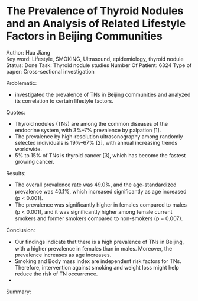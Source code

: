 # The Prevalence of Thyroid Nodules and an Analysis of Related Lifestyle Factors in Beijing Communities

Author: Hua Jiang  
Key word: Lifestyle, SMOKING, Ultrasound, epidemiology, thyroid nodule
Status: Done
Task: Thyroid nodule studies
Number Of Patient: 6324
Type of paper: Cross-sectional investigation

Problematic:

- investigated the prevalence of TNs in Beijing communities and analyzed its correlation to certain lifestyle factors.

Quotes:

- Thyroid nodules (TNs) are among the common diseases of the endocrine system, with 3%–7% prevalence by palpation [1].
- The prevalence by high-resolution ultrasonography among randomly  selected individuals is 19%–67% [2], with annual increasing trends worldwide.
- 5% to 15% of TNs is thyroid cancer [3], which has become the fastest growing cancer.

Results:

- The overall prevalence rate was 49.0%, and the age-standardized prevalence was 40.1%, which increased signiﬁcantly as age increased (p < 0.001).
- The prevalence was signiﬁcantly higher in females compared to males (p < 0.001), and it was signiﬁcantly higher among female current smokers and former smokers compared to non-smokers (p = 0.007).

Conclusion:

- Our ﬁndings indicate that there is a high prevalence of TNs in Beijing, with a higher prevalence in females than in males. Moreover, the prevalence increases as age increases.
- Smoking and Body mass index are independent risk factors for TNs. Therefore, intervention against smoking and weight loss might help reduce the risk of TN occurrence.
- 

Summary: